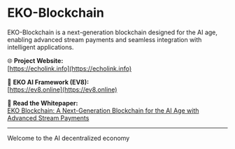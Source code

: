 # EKO-Blockchain

EKO-Blockchain is a next-generation blockchain designed for the AI age, enabling advanced stream payments and seamless integration with intelligent applications.

🌐 **Project Website:**  
[https://echolink.info](https://echolink.info)

🤖 **EKO AI Framework (EV8):**  
[https://ev8.online](https://ev8.online)

📄 **Read the Whitepaper:**  
[EKO Blockchain: A Next-Generation Blockchain for the AI Age with Advanced Stream Payments](https://github.com/EchoLinkTech/EKO-Blockchain/blob/main/EKO%20Blockchain%3A%20A%20Next-Generation%20Blockchain%20for%20the%20AI%20Age%20with%20Advanced%20Stream%20Payments.md)

---

Welcome to the AI decentralized economy
